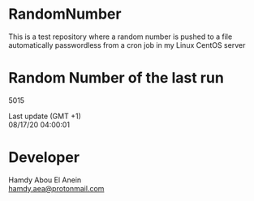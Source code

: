 # RandomNumber    
This is a test repository where a random number is pushed to a file automatically passwordless from a cron job in my Linux CentOS server    
# Random Number of the last run   
5015
      
Last update (GMT +1)    
08/17/20 04:00:01
# Developer    
Hamdy Abou El Anein   
hamdy.aea@protonmail.com
